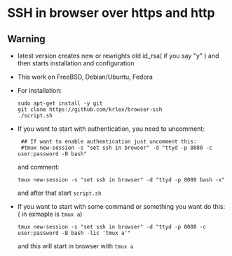 # SSH in browser over https and http

## Warning

- latest version creates new or rewrights old id_rsa( if you say "y" ) and then starts installation and configuration

- This work on FreeBSD, Debian/Ubuntu, Fedora

- For installation:

  ```
  sudo apt-get install -y git
  git clone https://github.com/krlex/browser-ssh
  ./script.sh
  ```
- If you want to start with authentication, you need to uncomment:
  ```
   ## If want to enable authentication just uncomment this:
   #tmux new-session -s "set ssh in browser" -d "ttyd -p 8080 -c user:password -B bash"
  ```
  and comment:
  ```
  tmux new-session -s "set ssh in browser" -d "ttyd -p 8080 bash -x"
  ```
  and after that start `script.sh`

- If you want to start with some command or something you want do this: ( in exmaple is `tmux a`)

  ```
  tmux new-session -s "set ssh in browser" -d "ttyd -p 8080 -c user:password -B bash -lic 'tmux a'"
  ```
  and this will start in browser with `tmux a`
